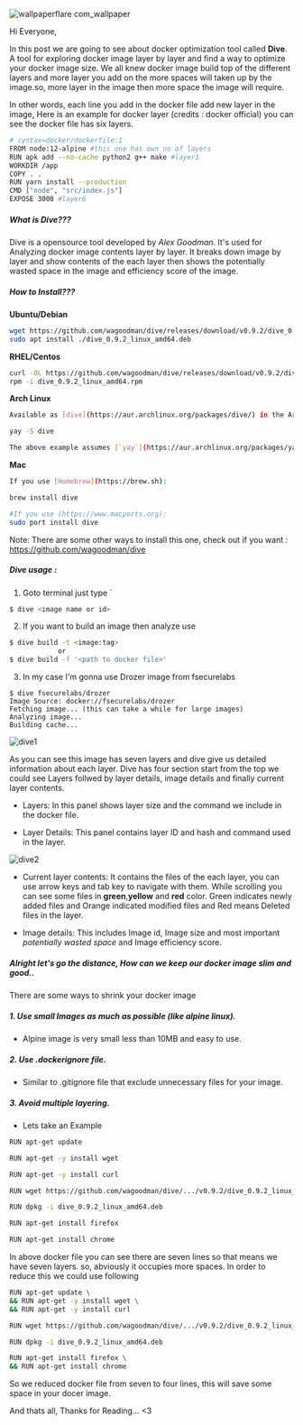 ![wallpaperflare com_wallpaper](https://user-images.githubusercontent.com/106372696/170817260-0d2320cb-7a02-4a85-9951-e41a7a47b10a.jpg)


Hi Everyone,

In this post we are going to see about docker optimization tool called **Dive**.  A tool for exploring docker image layer by layer and find a way to optimize your docker image size. We all knew docker image build top of the different layers and more layer you add on the more spaces will taken up by the image.so, more layer in the image then more space the image will require.

In other words, each line you add in the docker file add new layer in the image, Here is an example for docker layer (credits : docker official)  you can see the docker file has six layers.

```bash
# syntax=docker/dockerfile:1
FROM node:12-alpine #this one has own no of layers
RUN apk add --no-cache python2 g++ make #layer1
WORKDIR /app
COPY . .
RUN yarn install --production
CMD ["node", "src/index.js"]
EXPOSE 3000 #layer6
```

##### What is Dive???
Dive is a opensource tool developed by *Alex Goodman*. It's used for Analyzing docker image contents layer by layer. It breaks down image by layer and show contents of the each layer then shows the potentially wasted space in the image and efficiency score of the image.

##### How to Install???
**Ubuntu/Debian**

```bash
wget https://github.com/wagoodman/dive/releases/download/v0.9.2/dive_0.9.2_linux_amd64.deb
sudo apt install ./dive_0.9.2_linux_amd64.deb
```
**RHEL/Centos**
```bash
curl -OL https://github.com/wagoodman/dive/releases/download/v0.9.2/dive_0.9.2_linux_amd64.rpm
rpm -i dive_0.9.2_linux_amd64.rpm
```
**Arch Linux**
```bash
Available as [dive](https://aur.archlinux.org/packages/dive/) in the Arch User Repository (AUR).

yay -S dive

The above example assumes [`yay`](https://aur.archlinux.org/packages/yay/) as the tool for installing AUR packages.
```
**Mac**
```bash
If you use [Homebrew](https://brew.sh):

brew install dive

#If you use (https://www.macports.org):
sudo port install dive
```

Note: There are some other ways to install this one, check out if you want :
https://github.com/wagoodman/dive

##### Dive usage :
1. Goto terminal just type `
```bash 
$ dive <image name or id>
```

2. If you want to build an image then analyze use 
```bash
$ dive build -t <image:tag>
			or
$ dive build -f '<path to docker file>'
```

3. In my case I'm gonna use Drozer image from fsecurelabs
```shell
$ dive fsecurelabs/drozer                                                       
Image Source: docker://fsecurelabs/drozer
Fetching image... (this can take a while for large images)
Analyzing image...
Building cache...
```
![dive1](https://user-images.githubusercontent.com/106372696/170817468-2c641f38-d511-40e9-9dcb-8866fafb9bc1.png)

As you can see this image has seven layers and dive give us detailed information about each layer. Dive has four section start from the top we could see Layers follwed by layer details, image details and finally current layer contents.
- Layers: In this panel shows layer size and the command we include in the docker file.

- Layer Details: This panel contains layer ID and hash and command used in the layer.

![dive2](https://user-images.githubusercontent.com/106372696/170817476-f6ace312-2cfe-49a9-a53f-a173181bf682.png)

- Current layer contents: It contains the files of the each layer, you can use arrow keys and tab key to navigate with them. While scrolling you can see some files in **green**,**yellow** and **red** color. Green indicates newly added files and Orange indicated modified files and Red means Deleted files in the layer.

-   Image details: This includes Image id, Image size and most important *potentially wasted space* and Image efficiency score.

##### Alright let's go the distance, How can we keep our docker image slim and good..
There are some ways to shrink your docker image
##### 1. Use small Images as much as possible (like alpine linux).
- Alpine image is very small less than 10MB and easy to use.

##### 2. Use .dockerignore file.
- Similar to .gitignore file that exclude unnecessary files for your image.

##### 3. Avoid multiple layering.
- Lets take an Example

```bash
RUN apt-get update

RUN apt-get -y install wget

RUN apt-get -y install curl

RUN wget https://github.com/wagoodman/dive/.../v0.9.2/dive_0.9.2_linux_amd64.deb

RUN dpkg -i dive_0.9.2_linux_amd64.deb

RUN apt-get install firefox

RUN apt-get install chrome
```

In above docker file you can see there are seven lines so that means we have seven layers. so, abviously it occupies more spaces. In order to reduce this we could use following

```bash
RUN apt-get update \
&& RUN apt-get -y install wget \
&& RUN apt-get -y install curl

RUN wget https://github.com/wagoodman/dive/.../v0.9.2/dive_0.9.2_linux_amd64.deb

RUN dpkg -i dive_0.9.2_linux_amd64.deb

RUN apt-get install firefox \
&& RUN apt-get install chrome
```

So we reduced docker file from seven to four lines, this will save some space in your docer image.

And thats all, Thanks for Reading... <3
